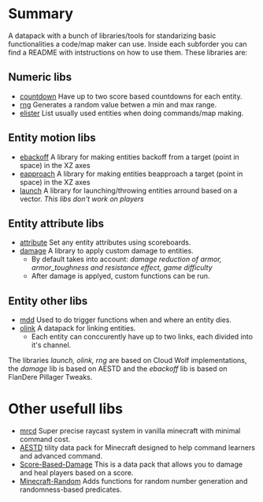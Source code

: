 # Summary

A datapack with a bunch of libraries/tools for standarizing basic functionalities a code/map maker can use. Inside each subforder you can find a README with intstructions on how to use them. These libraries are:

## Numeric libs
 - [countdown](https://github.com/mattcarter11/YouKnowWhen-lib/tree/main/data/countdown) Have up to two score based countdowns for each entity.
 - [rng](https://github.com/mattcarter11/YouKnowWhen-lib/tree/main/data/rng) Generates a random value betwen a min and max range.
 - [elister](https://github.com/mattcarter11/YouKnowWhen-lib/tree/main/data/elister) List usually used entities when doing commands/map making.

## Entity motion libs
 - [ebackoff](https://github.com/mattcarter11/YouKnowWhen-lib/tree/main/data/ebackoff) A library for making entities backoff from a target (point in space) in the XZ axes
 - [eapproach](https://github.com/mattcarter11/YouKnowWhen-lib/tree/main/data/eapproach) A library for making entities beapproach a target (point in space) in the XZ axes
 - [launch](https://github.com/mattcarter11/YouKnowWhen-lib/tree/main/data/launch) A library for launching/throwing entities arround based on a vector.
*This libs don't work on players*

## Entity attribute libs
 - [attribute](https://github.com/mattcarter11/YouKnowWhen-lib/tree/main/data/attribute) Set any entity attributes using scoreboards.
 - [damage](https://github.com/mattcarter11/YouKnowWhen-lib/tree/main/data/damage) A library to apply custom damage to entities.
    - By default takes into account: *damage reduction of armor, armor_toughness and resistance effect, game difficulty*
    - After damage is applyed, custom functions can be run.

## Entity other libs
 - [mdd](https://github.com/mattcarter11/YouKnowWhen-lib/tree/main/data/mdd) Used to do trigger functions when and where an entity dies. 
 - [olink](https://github.com/mattcarter11/YouKnowWhen-lib/tree/main/data/olink) A datapack for linking entities. 
    - Each entity can conccurently have up to two links, each divided into it's channel.

The libraries *launch, olink, rng* are based on Cloud Wolf implementations, the *damage* lib is based on AESTD and the *ebackoff* lib is based on FlanDere Pillager Tweaks.

# Other usefull libs

 - [mrcd](https://github.com/K-bai/Minecraft-Ray-Collision-Detector) Super precise raycast system in vanilla minecraft with minimal command cost.
 - [AESTD](https://github.com/Aeldrion/AESTD) tility data pack for Minecraft designed to help command learners and advanced command.
 - [Score-Based-Damage](https://github.com/ErrorCraft/Score-Based-Damage) This is a data pack that allows you to damage and heal players based on a score.
 - [Minecraft-Random](https://github.com/Aeldrion/Minecraft-Random) Adds functions for random number generation and randomness-based predicates.